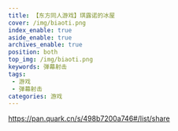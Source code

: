 ```yaml
---
title: 【东方同人游戏】琪露诺的冰屋
cover: /img/biaoti.png
index_enable: true
aside_enable: true
archives_enable: true
position: both
top_img: /img/biaoti.png
keywords: 弹幕射击
tags:
 - 游戏
 - 弹幕射击
categories: 游戏
---
```

https://pan.quark.cn/s/498b7200a746#/list/share
